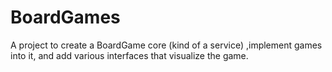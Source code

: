 # BoardGames
A project to create a BoardGame core (kind of a service) ,implement games into it, and add various interfaces that visualize the game.
